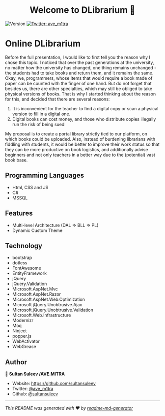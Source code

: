 <h1 align="center">Welcome to DLibrarium 👋</h1>
<p>
  <img alt="Version" src="https://img.shields.io/badge/version-0.0.4.2.pre--presentate-blue.svg?cacheSeconds=2592000" />
  <a href="https://twitter.com/ave_m1tra" target="_blank">
    <img alt="Twitter: ave_m1tra" src="https://img.shields.io/twitter/follow/ave_m1tra.svg?style=social" />
  </a>
</p>

# Online DLibrarium 
Before the full presentation, I would like to first tell you the reason why I chose this topic. I noticed that over the past generations at the university, no matter how the university has changed, one thing remains unchanged - the students had to take books and return them, and it remains the same. Okay, we, programmers, whose items that would require a book made of paper can be counted with the finger of one hand. But do not forget that besides us, there are other specialties, which may still be obliged to take physical versions of books.
That is why I started thinking about the reason for this, and decided that there are several reasons:
1) It is inconvenient for the teacher to find a digital copy or scan a physical version to fill in a digital one.
2) Digital books can cost money, and those who distribute copies illegally run the risk of being sued

My proposal is to create a portal library strictly tied to our platform, on which books could be uploaded. Also, instead of burdening librarians with fiddling with students, it would be better to improve their work status so that they can be more productive on book logistics, and additionally advise beginners and not only teachers in a better way due to the (potential) vast book base.

## Programming Languages

- Html, CSS and JS
- C#
- MSSQL

## Features

- Multi-level Architecture (DAL => BLL => PL)
- Dynamic Custom Theme

## Technology

- bootstrap
- dotless
- FontAwesome
- EntityFramework
- jQuery
- jQuery.Validation
- Microsoft.AspNet.Mvc
- Microsoft.AspNet.Razor
- Microsoft.AspNet.Web.Optimization
- Microsoft.jQuery.Unobtrusive.Ajax
- Microsoft.jQuery.Unobtrusive.Validation
- Microsoft.Web.Infrastructure
- Modernizr
- Moq
- Ninject
- popper.js
- WebActivator
- WebGrease


## Author

👤 **Sultan Suleev /AVE.MITRA**

* Website: https://github.com/sultansuleev
* Twitter: [@ave_m1tra](https://twitter.com/ave_m1tra)
* Github: [@sultansuleev](https://github.com/sultansuleev)

***
_This README was generated with ❤️ by [readme-md-generator](https://github.com/kefranabg/readme-md-generator)_
